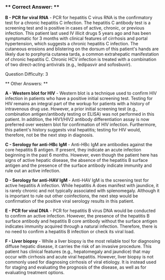 ### ** Correct Answer: **

**B - PCR for viral RNA** - PCR for hepatitis C virus RNA is the confirmatory test for a chronic hepatitis C infection. The hepatitis C antibody test is a screening test and is positive in cases of active, chronic, or previous infection. This patient last used IV illicit drugs 5 years ago and has been symptomatic for 3 months with clinical features of cirrhosis and portal hypertension, which suggests a chronic hepatitis C infection. The cutaneous erosions and blistering on the dorsum of this patient's hands are likely due to porphyria cutanea tarda, a common extrahepatic manifestation of chronic hepatitis C. Chronic HCV infection is treated with a combination of two direct-acting antivirals (e.g., ledipasvir and sofosbuvir).

Question Difficulty: 3

** Other Answers: **

**A - Western blot for HIV** - Western blot is a technique used to confirm HIV infection in patients who have a positive initial screening test. Testing for HIV remains an integral part of the workup for patients with a history of intravenous drug use. However, a prior initial screening test (e.g., combination antigen/antibody testing or ELISA) was not performed in this patient. In addition, the HIV1/HIV2 antibody differentiation assay is now preferred over western blot for confirmation of HIV infection. Furthermore, this patient's history suggests viral hepatitis; testing for HIV would, therefore, not be the next step in diagnosis.

**C - Serology for anti-HBc IgM** - Anti-HBc IgM are antibodies against the core hepatitis B antigen. If present, they indicate an acute infection beginning in the past 6 months. However, even though the patient here has signs of active hepatic disease, the absence of the hepatitis B surface antigen and the presence of the surface antibody indicate immunity and rule out an active infection.

**D - Serology for anti-HAV IgM** - Anti-HAV IgM is the screening test for active hepatitis A infection. While hepatitis A does manifest with jaundice, it is rarely chronic and not typically associated with splenomegaly. Although it is important to rule out other coinfections, the next step would be confirmation of the positive viral serology results in this patient.

**E - PCR for viral DNA** - PCR for hepatitis B virus DNA would be conducted to confirm an active infection. However, the presence of the hepatitis B surface antibody and hepatitis B core antibody without the surface antigen indicates immunity acquired through a natural infection. Therefore, there is no need to confirm a hepatitis B infection or check its viral load.

**F - Liver biopsy** - While a liver biopsy is the most reliable tool for diagnosing diffuse hepatic disease, it carries the risk of an invasive procedure. This patient has clinical features (e.g., hepatomegaly and jaundice) that may occur with cirrhosis and acute viral hepatitis. However, liver biopsy is not commonly used for diagnosing cirrhosis of viral etiology. It is instead used for staging and evaluating the prognosis of the disease, as well as for evaluating treatment options.

